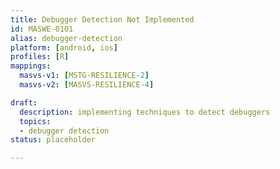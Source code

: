 ```yaml
---
title: Debugger Detection Not Implemented
id: MASWE-0101
alias: debugger-detection
platform: [android, ios]
profiles: [R]
mappings:
  masvs-v1: [MSTG-RESILIENCE-2]
  masvs-v2: [MASVS-RESILIENCE-4]

draft:
  description: implementing techniques to detect debuggers
  topics:
  - debugger detection
status: placeholder

---
```


